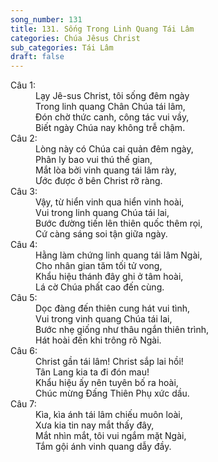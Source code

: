 ```yaml
---
song_number: 131
title: 131. Sống Trong Linh Quang Tái Lâm
categories: Chúa Jêsus Christ
sub_categories: Tái Lâm
draft: false
---
```

<dl><dt>Câu 1:</dt><dd data-verse="1">Lạy Jê-sus Christ, tôi sống đêm ngày <br/>Trong linh quang Chân Chúa tái lâm, <br/>Đón chờ thức canh, công tác vui vầy, <br/>Biết ngày Chúa nay không trễ chậm. </dd><dt>Câu 2:</dt><dd data-verse="2"> Lòng này có Chúa cai quản đêm ngày, <br/>Phân ly bao vui thú thế gian, <br/>Mắt lòa bởi vinh quang tái lâm rày, <br/>Ước được ở bên Christ rỡ ràng. </dd><dt>Câu 3:</dt><dd data-verse="3">Vậy, từ hiển vinh qua hiển vinh hoài, <br/>Vui trong linh quang Chúa tái lai, <br/>Bước đường tiến lên thiên quốc thêm rọi, <br/>Cứ càng sáng soi tận giữa ngày. </dd><dt>Câu 4:</dt><dd data-verse="4">Hằng làm chứng linh quang tái lâm Ngài, <br/>Cho nhân gian tăm tối tử vong, <br/>Khẩu hiệu thánh đây ghi ở tâm hoài, <br/>Lá cờ Chúa phất cao đến cùng. </dd><dt>Câu 5:</dt><dd data-verse="5">Dọc đàng đến thiên cung hát vui tình, <br/>Vui trong vinh quang Chúa tái lai, <br/>Bước nhẹ giống như thâu ngắn thiên trình, <br/>Hát hoài đến khi trông rõ Ngài. </dd><dt>Câu 6:</dt><dd data-verse="6">Christ gần tái lâm! Christ sắp lai hồi! <br/>Tân Lang kia ta đi đón mau! <br/>Khẩu hiệu ấy nên tuyên bố ra hoài, <br/>Chúc mừng Đấng Thiên Phụ xức dầu. </dd><dt>Câu 7:</dt><dd data-verse="7">Kìa, kìa ánh tái lâm chiếu muôn loài, <br/>Xưa kia tin nay mắt thấy đây, <br/>Mắt nhìn mắt, tôi vui ngắm mặt Ngài, <br/>Tắm gội ánh vinh quang dẫy đầy. </dd></dl>
